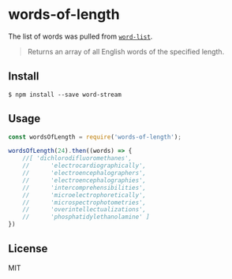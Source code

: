 # words-of-length

The list of words was pulled from [`word-list`](https://github.com/sindresorhus/word-list).

> Returns an array of all English words of the specified length.

## Install

```
$ npm install --save word-stream
```

## Usage

```js
const wordsOfLength = require('words-of-length');

wordsOfLength(24).then((words) => {
    //[ 'dichlorodifluoromethanes',
    //      'electrocardiographically',
    //      'electroencephalographers',
    //      'electroencephalographies',
    //      'intercomprehensibilities',
    //      'microelectrophoretically',
    //      'microspectrophotometries',
    //      'overintellectualizations',
    //      'phosphatidylethanolamine' ]
})
```

## License

MIT